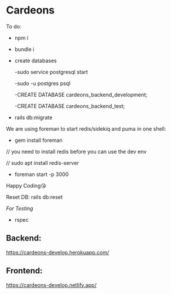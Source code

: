 # Cardeons

To do:

- npm i

- bundle i

- create databases

  -sudo service postgresql start
  
  -sudo -u postgres  psql
  
  -CREATE DATABASE cardeons_backend_development;
  
  -CREATE DATABASE cardeons_backend_test;

- rails db:migrate

We are using foreman to start redis/sidekiq and puma in one shell:

- gem install foreman

<!-- - redis-server --daemonize yes -->
<!-- || -->
<!-- - bundle exec sidekiq --environment development -->

// you need to install redis before you can use the dev env

// sudo apt install redis-server 
- foreman start -p 3000


Happy Coding😘

Reset DB: rails db:reset


*For Testing*
<!-- - bundle exec sidekiq --environment test -->
- rspec 

## Backend: 

https://cardeons-develop.herokuapp.com/

## Frontend: 

https://cardeons-develop.netlify.app/

